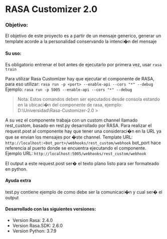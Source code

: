 # RASA Customizer 2.0
### Objetivo:
El objetivo de este proyecto es a partir de un mensaje generico, generar un template acorde a la personalidad conservando la intenci�n del mensaje

#### Su uso:
Es obligatorio entrenar el bot antes de ejecutarlo por primera vez, usar `rasa train` 

Para utilizar Rasa Customizer hay que ejecutar el componente de RASA, para eso utilizar: `rasa run -p <port> --enable-api --cors "*" --debug`
Ejemplo: `rasa run -p 5005 --enable-api --cors "*" --debug`
> Nota: Estos comandos deben ser ejecutados desde consola estando en la ubicaci�n del componente de rasa, ejemplo: D:\Universidad\Rasa-Customizer-2.0 >

A su vez el componente trabaja con un custom channel llamado rest_custom, basado en rest.py desarrollado por RASA. Para realizar el request.post al componente hay que tener una consideraci�n en la URL ya que se envian los mensajes por �ste channel. 
Template URL: `http://localhost:<bot_port>/webhooks/rest_custom/webhook`
bot_port hace referencia al puerto donde se encuentra ejecutando el componente. 
Ejemplo URL: `http://localhost:5005/webhooks/rest_custom/webhook`

El output a este request.post ser� el texto plano listo para ser formateado en python.

#### Ayuda extra
test.py contiene ejemplo de como debe ser la comunicaci�n y cual ser� el output

#### Desarrollado con las siguientes versiones:
- Version Rasa: 2.4.0 
- Version Rasa.SDK: 2.6.0
- Version Python: 3.7.9
